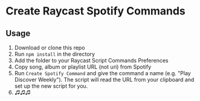 # Create Raycast Spotify Commands

## Usage

1. Download or clone this repo
2. Run `npm install` in the directory
3. Add the folder to your Raycast Script Commands Preferences
4. Copy song, album or playlist URL (not uri) from Spotify
5. Run `Create Spotify Command` and give the command a name (e.g. "Play Discover Weekly"). The script will read the URL from your clipboard and set up the new script for you.
7. ♫♫♫
